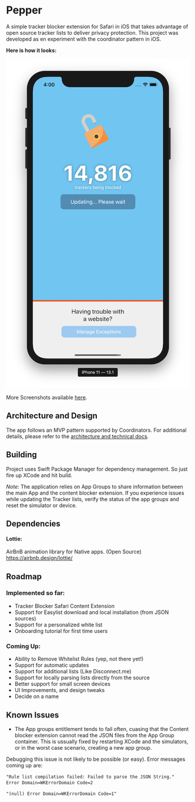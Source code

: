 # Pepper
A simple tracker blocker extension for Safari in iOS that takes advantage of open source tracker lists to deliver privacy protection.  This project was developed as en experiment with the coordinator pattern in iOS.

**Here is how it looks:**

![](Docs/screenshots/ss3.png)

More Screenshots available [here](Docs/screenshots/).

## Architecture and Design
The app follows an MVP pattern supported by Coordinators.   For additional details, please refer to the [architecture and technical docs](Docs/architecture.md).

## Building
Project uses Swift Package Manager for dependency management.  So just fire up XCode and hit build.

*Note:*  The application relies on App Groups to share information between the main App and the content blocker extension.   If you experience issues while updating the Tracker lists, verify the status of the app groups and reset the simulator or device.

## Dependencies
#### Lottie: 
AirBnB animation library for Native apps. (Open Source) https://airbnb.design/lottie/


## Roadmap

### Implemented so far:
- Tracker Blocker Safari Content Extension
- Support for Easylist download and local installation (from JSON sources)
- Support for a personalized white list
- Onboarding tutorial for first time users

### Coming Up:
- Ability to Remove Whitelist Rules (yep, not there yet!)
- Support for automatic updates
- Support for additional lists (Like Disconnect.me)
- Support for locally parsing lists directly from the source
- Better support for small screen devices
- UI Improvements, and design tweaks
- Decide on a name

## Known Issues
- The App groups entitlement tends to fail often, cuasing that the Content blocker extension cannot read the JSON files from the App Group container.   This is ussually fixed by restarting XCode and the simulators, or in the worst case scenario, creating a new app group.

Debugging this issue is not likely to be possible (or easy).   Error messages coming up are:

```
"Rule list compilation failed: Failed to parse the JSON String."  Error Domain=WKErrorDomain Code=2
```

```
"(null) Error Domain=WKErrorDomain Code=1"
```
